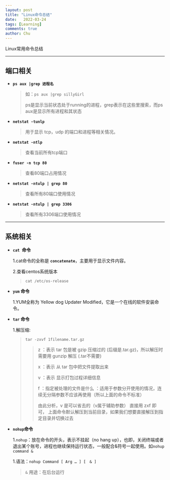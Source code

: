 ```yaml
---
layout: post
title: "Linux命令总结"
date:   2022-03-24
tags: [Learning]
comments: true
author: Chu
---
```


Linux常用命令总结

<!-- more -->


---
## 端口相关

- **`ps aux |grep 进程名`**

  > 如：`ps aux |grep sillyGirl`
  >
  > ps是显示当前状态处于running的进程，grep表示在这些里搜索，而ps aux是显示所有进程和其状态

- **`netstat -tunlp`**

  > 用于显示 tcp，udp 的端口和进程等相关情况。

- **`netstat -ntlp`**   

  > 查看当前所有tcp端口

- **`fuser -n tcp 80`**

  > 查看80端口占用情况

- **`netstat -ntulp | grep 80`**

  > 查看所有80端口使用情况  

- **`netstat -ntulp | grep 3306`**

  > 查看所有3306端口使用情况 

---

## 系统相关
- **`cat `命令**

  1.cat命令的全称是 **`concatenate`**，主要用于显示文件内容。

  2.查看centos系统版本

  > `cat /etc/os-release`



- **`yum` 命令**

  1.YUM全称为 Yellow dog Updater Modified，它是一个在线的软件安装命令。



- **`tar` 命令**

  1.解压缩:

  > `tar -zxvf 1filename.tar.gz`
  >
  > > z ：表示 tar 包是被 gzip 压缩过的 (后缀是.tar.gz)，所以解压时需要用 gunzip 解压 (.tar不需要) 
  > >
  > > x ：表示 从 tar 包中把文件提取出来
  > >
  > > v ：表示 显示打包过程详细信息 
  > >
  > > f ：指定被处理的文件是什么 ：适用于参数分开使用的情况，连续无分隔参数不应该再使用（所以上面的命令不标准） 
  > >
  > > 由此分析，v 是可以省去的（v属于辅助参数） 直接用 zxf 即可， 上面命令默认解压到当前目录，如果我们想要直接解压到指定目录并切换过去



- **`nohup`命令**

  1.`nohup`：放在命令的开头，表示不挂起（no hang up），也即，关闭终端或者退出某个账号，进程也继续保持运行状态，一般配合&符号一起使用。如`nohup command &`

  1.语法：`nohup Command [ Arg … ] [　& ]`

  > `&` 用途：在后台运行
